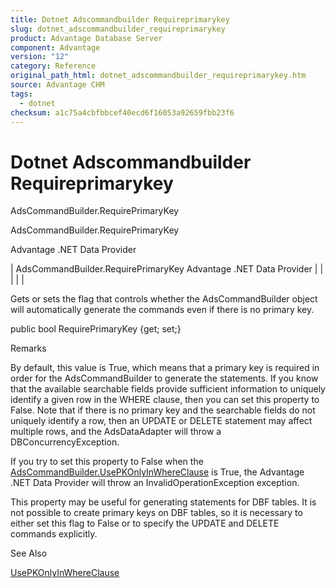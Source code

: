 ```yaml
---
title: Dotnet Adscommandbuilder Requireprimarykey
slug: dotnet_adscommandbuilder_requireprimarykey
product: Advantage Database Server
component: Advantage
version: "12"
category: Reference
original_path_html: dotnet_adscommandbuilder_requireprimarykey.htm
source: Advantage CHM
tags:
  - dotnet
checksum: a1c75a4cbfbbcef40ecd6f16053a92659fbb23f6
---
```


# Dotnet Adscommandbuilder Requireprimarykey

AdsCommandBuilder.RequirePrimaryKey

AdsCommandBuilder.RequirePrimaryKey

Advantage .NET Data Provider

| AdsCommandBuilder.RequirePrimaryKey  Advantage .NET Data Provider |  |  |  |  |

Gets or sets the flag that controls whether the AdsCommandBuilder object will automatically generate the commands even if there is no primary key.

public bool RequirePrimaryKey {get; set;}

Remarks

By default, this value is True, which means that a primary key is required in order for the AdsCommandBuilder to generate the statements. If you know that the available searchable fields provide sufficient information to uniquely identify a given row in the WHERE clause, then you can set this property to False. Note that if there is no primary key and the searchable fields do not uniquely identify a row, then an UPDATE or DELETE statement may affect multiple rows, and the AdsDataAdapter will throw a DBConcurrencyException.

If you try to set this property to False when the [AdsCommandBuilder.UsePKOnlyInWhereClause](dotnet_adscommandbuilder_usepkonlyinwhereclause.md) is True, the Advantage .NET Data Provider will throw an InvalidOperationException exception.

This property may be useful for generating statements for DBF tables. It is not possible to create primary keys on DBF tables, so it is necessary to either set this flag to False or to specify the UPDATE and DELETE commands explicitly.

See Also

[UsePKOnlyInWhereClause](dotnet_adscommandbuilder_usepkonlyinwhereclause.md)
